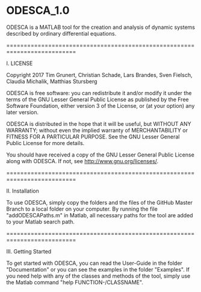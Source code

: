 # ODESCA_1.0
ODESCA is a MATLAB tool for the creation and analysis of dynamic systems 
described by ordinary differential equations.

==========================================================================

I. LICENSE

Copyright 2017 Tim Grunert, Christian Schade, Lars Brandes, Sven Fielsch,
Claudia Michalik, Matthias Stursberg
 
ODESCA is free software: you can redistribute it and/or modify
it under the terms of the GNU Lesser General Public License as published 
by the Free Software Foundation, either version 3 of the License, or
(at your option) any later version.
 
ODESCA is distributed in the hope that it will be useful,
but WITHOUT ANY WARRANTY; without even the implied warranty of
MERCHANTABILITY or FITNESS FOR A PARTICULAR PURPOSE.  See the
GNU Lesser General Public License for more details.
 
You should have received a copy of the GNU Lesser General Public License
along with ODESCA.  If not, see <http://www.gnu.org/licenses/>.


==========================================================================

II. Installation

To use ODESCA, simply copy the folders and the files of the GitHub Master
Branch to a local folder on your computer. By running the file 
"addODESCAPaths.m" in Matlab, all necessary paths for the tool are added
to your Matlab search path.

==========================================================================

III. Getting Started

To get started with ODESCA, you can read the User-Guide in the folder
"Documentation" or you can see the examples in the folder "Examples".
If you need help with any of the classes and methods of the tool, simply
use the Matlab command "help FUNCTION-/CLASSNAME".
